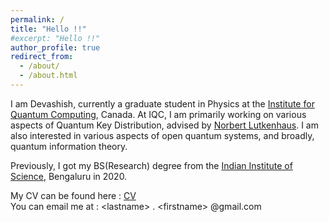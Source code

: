 ```yaml
---
permalink: /
title: "Hello !!"
#excerpt: "Hello !!"
author_profile: true
redirect_from: 
  - /about/
  - /about.html
---
```

I am Devashish, currently a graduate student in Physics at the [Institute for Quantum Computing](https://uwaterloo.ca/institute-for-quantum-computing/), Canada. At IQC, I am primarily working on various aspects of Quantum Key Distribution, advised by [Norbert Lutkenhaus](https://uwaterloo.ca/physics-astronomy/people-profiles/norbert-lutkenhaus). I am also interested in various aspects of open quantum systems, and broadly, quantum information theory.

Previously, I got my BS(Research) degree from the [Indian Institute of Science](https://iisc.ac.in/), Bengaluru in 2020. 

My CV can be found here : [CV](files/CV.pdf) \
You can email me at : \<lastname\> . \<firstname\> @gmail.com


